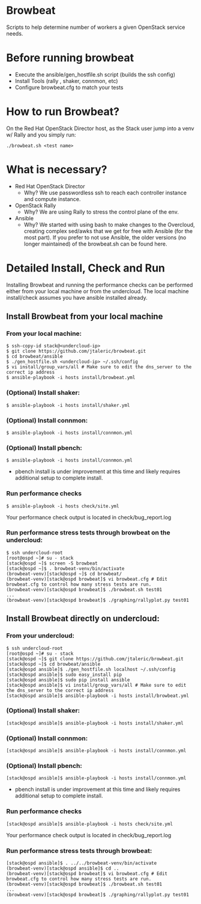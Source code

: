 # Browbeat
Scripts to help determine number of workers a given OpenStack service needs.

# Before running browbeat
* Execute the ansible/gen_hostfile.sh script (builds the ssh config)
* Install Tools (rally , shaker, connmon, etc)
* Configure browbeat.cfg to match your tests

# How to run Browbeat?
On the Red Hat OpenStack Director host, as the Stack user jump into a venv w/ Rally and you simply run:

    ./browbeat.sh <test name>

# What is necessary?
* Red Hat OpenStack Director
  * Why? We use passwordless ssh to reach each controller instance and compute instance.
* OpenStack Rally
  * Why? We are using Rally to stress the control plane of the env.
* Ansible
  * Why? We started with using bash to make changes to the Overcloud, creating complex sed/awks that we get for free with Ansible (for the most part). If you prefer to not use Ansible, the older versions (no longer maintained) of the browbeat.sh can be found here.


# Detailed Install, Check and Run

Installing Browbeat and running the performance checks can be performed either from your local machine or from the undercloud.  The local machine install/check assumes you have ansible installed already.

## Install Browbeat from your local machine

### From your local machine:
```
$ ssh-copy-id stack@<undercloud-ip>
$ git clone https://github.com/jtaleric/browbeat.git
$ cd browbeat/ansible
$ ./gen_hostfile.sh <undercloud-ip> ~/.ssh/config
$ vi install/group_vars/all # Make sure to edit the dns_server to the correct ip address
$ ansible-playbook -i hosts install/browbeat.yml
```

### (Optional) Install shaker:
```
$ ansible-playbook -i hosts install/shaker.yml
```

### (Optional) Install connmon:
```
$ ansible-playbook -i hosts install/connmon.yml
```

### (Optional) Install pbench:
```
$ ansible-playbook -i hosts install/connmon.yml
```
* pbench install is under improvement at this time and likely requires additional setup to complete install.

### Run performance checks
```
$ ansible-playbook -i hosts check/site.yml
```
Your performance check output is located in check/bug_report.log

### Run performance stress tests through browbeat on the undercloud:
```
$ ssh undercloud-root
[root@ospd ~]# su - stack
[stack@ospd ~]$ screen -S browbeat
[stack@ospd ~]$ . browbeat-venv/bin/activate
(browbeat-venv)[stack@ospd ~]$ cd browbeat/
(browbeat-venv)[stack@ospd browbeat]$ vi browbeat.cfg # Edit browbeat.cfg to control how many stress tests are run.
(browbeat-venv)[stack@ospd browbeat]$ ./browbeat.sh test01
...
(browbeat-venv)[stack@ospd browbeat]$ ./graphing/rallyplot.py test01
```

## Install Browbeat directly on undercloud:

### From your undercloud:
```
$ ssh undercloud-root
[root@ospd ~]# su - stack
[stack@ospd ~]$ git clone https://github.com/jtaleric/browbeat.git
[stack@ospd ~]$ cd browbeat/ansible
[stack@ospd ansible]$ ./gen_hostfile.sh localhost ~/.ssh/config
[stack@ospd ansible]$ sudo easy_install pip
[stack@ospd ansible]$ sudo pip install ansible
[stack@ospd ansible]$ vi install/group_vars/all # Make sure to edit the dns_server to the correct ip address
[stack@ospd ansible]$ ansible-playbook -i hosts install/browbeat.yml
```

### (Optional) Install shaker:
```
[stack@ospd ansible]$ ansible-playbook -i hosts install/shaker.yml
```

### (Optional) Install connmon:
```
[stack@ospd ansible]$ ansible-playbook -i hosts install/connmon.yml
```

### (Optional) Install pbench:
```
[stack@ospd ansible]$ ansible-playbook -i hosts install/connmon.yml
```
* pbench install is under improvement at this time and likely requires additional setup to complete install.

### Run performance checks
```
[stack@ospd ansible]$ ansible-playbook -i hosts check/site.yml
```
Your performance check output is located in check/bug_report.log

### Run performance stress tests through browbeat:
```
[stack@ospd ansible]$ . ../../browbeat-venv/bin/activate
(browbeat-venv)[stack@ospd ansible]$ cd ..
(browbeat-venv)[stack@ospd browbeat]$ vi browbeat.cfg # Edit browbeat.cfg to control how many stress tests are run.
(browbeat-venv)[stack@ospd browbeat]$ ./browbeat.sh test01
...
(browbeat-venv)[stack@ospd browbeat]$ ./graphing/rallyplot.py test01
```
